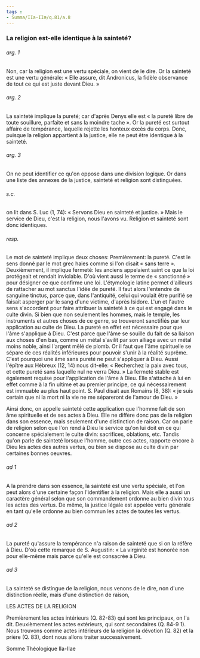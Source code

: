```yaml
---
tags : 
- Summa/IIa-IIæ/q.81/a.8
---
```


### La religion est-elle identique à la sainteté?

###### arg. 1
Non, car la religion est une vertu spéciale, on vient de le dire. Or la sainteté est une vertu générale: « Elle assure, dit Andronicus, la fidèle observance de tout ce qui est juste devant Dieu. » 

###### arg. 2
La sainteté implique la pureté; car d'après Denys elle est « la pureté libre de toute souillure, parfaite et sans la moindre tache ». Or la pureté est surtout affaire de tempérance, laquelle rejette les honteux excès du corps. Donc, puisque la religion appartient à la justice, elle ne peut être identique à la sainteté. 

###### arg. 3
On ne peut identifier ce qu'on oppose dans une division logique. Or dans une liste des annexes de la justice, sainteté et religion sont distinguées. 

###### s.c.
on lit dans S. Luc (1, 74): « Servons Dieu en sainteté et justice. » Mais le service de Dieu, c'est la religion, nous l'avons vu. Religion et sainteté sont donc identiques. 

###### resp.
Le mot de sainteté implique deux choses: Premièrement: la pureté. C'est le sens donné par le mot grec haies comme si l'on disait « sans terre ». Deuxièmement, il implique fermeté: les anciens appelaient saint ce que la loi protégeait et rendait inviolable. D'où vient aussi le terme de « sanctionné » pour désigner ce que confirme une loi. L'étymologie latine permet d'ailleurs de rattacher au mot sanctus l'idée de pureté. Il faut alors l'entendre de sanguine tinctus, parce que, dans l'antiquité, celui qui voulait être purifié se faisait asperger par le sang d'une victime, d'après Isidore. L'un et l'autre sens s'accordent pour faire attribuer la sainteté à ce qui est engagé dans le culte divin. Si bien que non seulement les hommes, mais le temple, les instruments et autres choses de ce genre, se trouveront sanctifiés par leur application au culte de Dieu. La pureté en effet est nécessaire pour que l'âme s'applique à Dieu. C'est parce que l'âme se souille du fait de sa liaison aux choses d'en bas, comme un métal s'avilit par son alliage avec un métal moins noble, ainsi l'argent mêlé de plomb. Or il faut que l'âme spirituelle se sépare de ces réalités inférieures pour pouvoir s'unir à la réalité suprême. C'est pourquoi une âme sans pureté ne peut s'appliquer à Dieu. Aussi l'épître aux Hébreux (12, 14) nous dit-elle: « Recherchez la paix avec tous, et cette pureté sans laquelle nul ne verra Dieu. » La fermeté stable est également requise pour l'application de l'âme à Dieu. Elle s'attache à lui en effet comme à la fin ultime et au premier principe, ce qui nécessairement est immuable au plus haut point. S. Paul disait aux Romains (8, 38): « je suis certain que ni la mort ni la vie ne me sépareront de l'amour de Dieu. » 

Ainsi donc, on appelle sainteté cette application que l'homme fait de son âme spirituelle et de ses actes à Dieu. Elle ne diffère donc pas de la religion dans son essence, mais seulement d'une distinction de raison. Car on parle de religion selon que l'on rend à Dieu le service qu'on lui doit en ce qui concerne spécialement le culte divin: sacrifices, oblations, etc. Tandis qu'on parle de sainteté lorsque l'homme, outre ces actes, rapporte encore à Dieu les actes des autres vertus, ou bien se dispose au culte divin par certaines bonnes oeuvres. 

###### ad 1
A la prendre dans son essence, la sainteté est une vertu spéciale, et l'on peut alors d'une certaine façon l'identifier à la religion. Mais elle a aussi un caractère général selon que son commandement ordonne au bien divin tous les actes des vertus. De même, la justice légale est appelée vertu générale en tant qu'elle ordonne au bien commun les actes de toutes les vertus. 

###### ad 2
La pureté qu'assure la tempérance n'a raison de sainteté que si on la réfère à Dieu. D'où cette remarque de S. Augustin: « La virginité est honorée non pour elle-même mais parce qu'elle est consacrée à Dieu. 

###### ad 3
La sainteté se distingue de la religion, nous venons de le dire, non d'une distinction réelle, mais d'une distinction de raison, 

LES ACTES DE LA RELIGION 

Premièrement les actes intérieurs (Q. 82-83) qui sont les principaux, on l'a dit. Deuxièmement les actes extérieurs, qui sont secondaires (Q. 84-9 1). Nous trouvons comme actes intérieurs de la religion la dévotion (Q. 82) et la prière (Q. 83), dont nous allons traiter successivement. 

Somme Théologique IIa-IIae 

